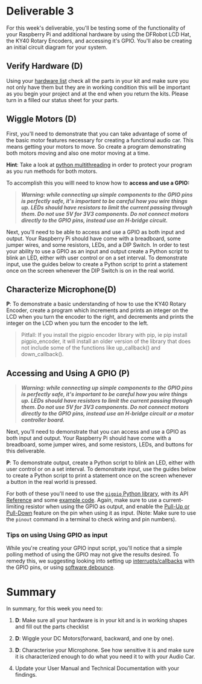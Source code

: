 # Deliverable 3

For this week's deliverable, you'll be testing some of the functionality of your Raspberry Pi and additional hardware by using the DFRobot LCD Hat, the KY40 Rotary Encoders, and accessing it's GPIO. You'll also be creating an initial circuit diagram for your system.

## Verify Hardware (D)

Using your [hardware list](../images/PartList.jpg) check all the parts in your kit and make sure you not only have them but they are in working condition this will be important as you begin your project and at the end when you return the kits. Please turn in a filled our status sheet for your parts.

## Wiggle Motors (D)

First, you'll need to demonstrate that you can take advantage of some of the basic motor features necessary for creating a functional audio car. This means getting your motors to move. So create a program demonstrating both motors moving and also one motor moving at a time.

**Hint**: Take a look at [python multithreading](https://realpython.com/intro-to-python-threading/) in order to protect your program as you run methods for both motors.

To accomplish this you willl need to know how to **access and use a GPIO:**

>***Warning: while connecting up simple components to the GPIO pins is perfectly safe, it's important to be careful how you wire things up. LEDs should have resistors to limit the current passing through them. Do not use 5V for 3V3 components. Do not connect motors directly to the GPIO pins, instead use an H-bridge circuit.***

Next, you'll need to be able to access and use a GPIO as both input and output. Your Raspberry Pi should have come with a breadboard, some jumper wires, and some resistors, LEDs, and a DIP Switch. In order to test your ability to use a GPIO as an input and output create a Python script to blink an LED, either with user control or on a set interval. To demonstrate input, use the guides below to create a Python script to print a statement once on the screen whenever the DIP Switch is on in the real world.

## Characterize Microphone(D)


**P**: To demonstrate a basic understanding of how to use the KY40 Rotary Encoder, create a program which increments and prints an integer on the LCD when you turn the encoder to the right, and decrements and prints the integer on the LCD when you turn the encoder to the left.

> Pitfall: If you install the pigpio encoder library with pip, ie pip install pigpio_encoder, it will install an older version of the library that does not include some of the functions like up_callback()
and down_callback().

## Accessing and Using A GPIO (P)

>***Warning: while connecting up simple components to the GPIO pins is perfectly safe, it's important to be careful how you wire things up. LEDs should have resistors to limit the current passing through them. Do not use 5V for 3V3 components. Do not connect motors directly to the GPIO pins, instead use an H-bridge circuit or a motor controller board.***

Next, you'll need to demonstrate that you can access and use a GPIO as both input and output. Your Raspberry Pi should have come with a breadboard, some jumper wires, and some resistors, LEDs, and buttons for this deliverable.

**P**: To demonstrate output, create a Python script to blink an LED, either with user control or on a set interval. To demonstrate input, use the guides below to create a Python script to print a statement once on the screen whenever a button in the real world is pressed.

For both of these you'll need to use the [`pigpio` Python library](http://abyz.me.uk/rpi/pigpio/index.html#Type_3), with its API [Reference](http://abyz.me.uk/rpi/pigpio/python.html) and some [example code](http://abyz.me.uk/rpi/pigpio/examples.html#Python%20code). Again, make sure to use a current-limiting resistor when using the GPIO as output, and enable the [Pull-Up or Pull-Down](https://en.wikipedia.org/wiki/Pull-up_resistor) feature on the pin when using it as input. (Note: Make sure to use the `pinout` command in a terminal to check wiring and pin numbers).

### Tips on using Using GPIO as input

While you're creating your GPIO input script, you'll notice that a simple polling method of using the GPIO may not give the results desired. To remedy this, we suggesting looking into setting up [interrupts/callbacks](http://abyz.me.uk/rpi/pigpio/python.html#callback) with the GPIO pins, or using [software debounce](https://www.arduino.cc/en/Tutorial/BuiltInExamples/Debounce).



# Summary

In summary, for this week you need to:

1. **D**: Make sure all your hardware is in your kit and is in working shapes and fill out the parts checklist

2. **D**: Wiggle your DC Motors(forward, backward, and one by one).

3. **D**: Characterise your Microphone. See how sensitive it is and make sure it is characterized enough to do what you need it to with your Audio Car.

4. Update your User Manual and Technical Documentation with your findings.
